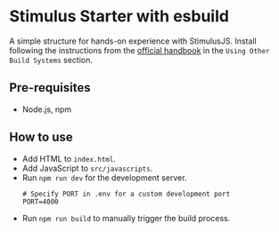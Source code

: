# Stimulus Starter with esbuild

A simple structure for hands-on experience with StimulusJS. Install following the instructions from the [official handbook](https://stimulus.hotwired.dev/handbook/installing) in the `Using Other Build Systems` section.

## Pre-requisites
- Node.js, npm

## How to use
- Add HTML to `index.html`.
- Add JavaScript to `src/javascripts`.
- Run `npm run dev` for the development server.
  ```shell
  # Specify PORT in .env for a custom development port
  PORT=4000
  ```
- Run `npm run build` to manually trigger the build process.
